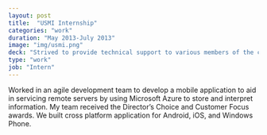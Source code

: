 ```yaml
---
layout: post
title:  "USMI Internship"
categories: "work"
duration: "May 2013-July 2013"
image: "img/usmi.png"
deck: "Strived to provide technical support to various members of the company. I also worked to automate some time consuming processes so that they could be performed much more efficiently.​​"
type: "work"
job: "Intern"
---
```



Worked in an agile development team to develop a mobile application to aid in servicing remote servers by using Microsoft Azure to store and interpret information. My team received the Director’s Choice and Customer Focus awards. We built cross platform application for Android, iOS, and Windows Phone.​
